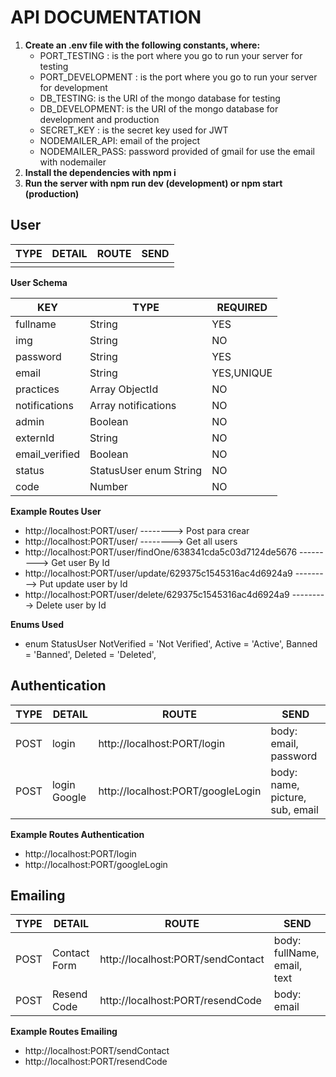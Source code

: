 # API DOCUMENTATION

1. **Create an .env file with the following constants, where:**
    - PORT_TESTING : is the port where you go to run your server for testing
    - PORT_DEVELOPMENT : is the port where you go to run your server for development
    - DB_TESTING: is the URI of the mongo database for testing
    - DB_DEVELOPMENT: is the URI of the mongo database for development and production
    - SECRET_KEY : is the secret key used for JWT
    - NODEMAILER_API: email of the project
    - NODEMAILER_PASS: password provided of gmail for use the email with nodemailer
2. **Install the dependencies with npm i**
3. **Run the server with npm run dev (development) or npm start (production)**

## User

| TYPE | DETAIL | ROUTE | SEND |
| ---- | ------ | ----- | ---- |
|      |

**User Schema**

| KEY            | TYPE                   | REQUIRED   |
| -------------- | ---------------------- | ---------- |
| fullname       | String                 | YES        |
| img            | String                 | NO         |
| password       | String                 | YES        |
| email          | String                 | YES,UNIQUE |
| practices      | Array ObjectId         | NO         |
| notifications  | Array notifications    | NO         |
| admin          | Boolean                | NO         |
| externId       | String                 | NO         |
| email_verified | Boolean                | NO         |
| status         | StatusUser enum String | NO         |
| code           | Number                 | NO         |

**Example Routes User**

-   http://localhost:PORT/user/ --------> Post para crear
-   http://localhost:PORT/user/ --------> Get all users
-   http://localhost:PORT/user/findOne/638341cda5c03d7124de5676 ---------> Get user By Id
-   http://localhost:PORT/user/update/629375c1545316ac4d6924a9 ---------> Put update user by Id
-   http://localhost:PORT/user/delete/629375c1545316ac4d6924a9 ---------> Delete user by Id

**Enums Used**

-   enum StatusUser
    NotVerified = 'Not Verified',
    Active = 'Active',
    Banned = 'Banned',
    Deleted = 'Deleted',

## Authentication

| TYPE | DETAIL       | ROUTE                             | SEND                            |
| ---- | ------------ | --------------------------------- | ------------------------------- |
| POST | login        | http://localhost:PORT/login       | body: email, password           |
| POST | login Google | http://localhost:PORT/googleLogin | body: name, picture, sub, email |

**Example Routes Authentication**

-   http://localhost:PORT/login
-   http://localhost:PORT/googleLogin

## Emailing

| TYPE | DETAIL       | ROUTE                             | SEND                        |
| ---- | ------------ | --------------------------------- | --------------------------- |
| POST | Contact Form | http://localhost:PORT/sendContact | body: fullName, email, text |
| POST | Resend Code  | http://localhost:PORT/resendCode  | body: email                 |

**Example Routes Emailing**

-   http://localhost:PORT/sendContact
-   http://localhost:PORT/resendCode
